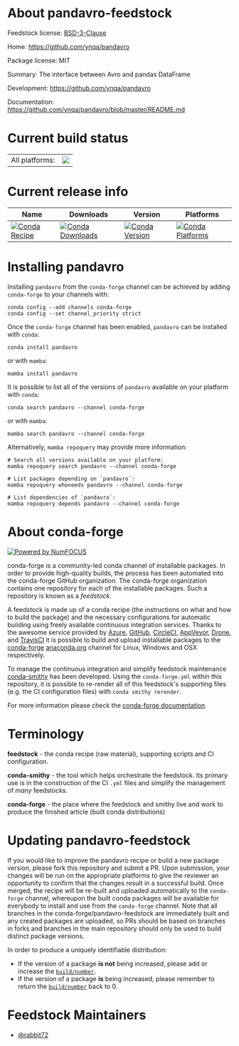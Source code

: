 About pandavro-feedstock
========================

Feedstock license: [BSD-3-Clause](https://github.com/conda-forge/pandavro-feedstock/blob/main/LICENSE.txt)

Home: https://github.com/ynqa/pandavro

Package license: MIT

Summary: The interface between Avro and pandas DataFrame

Development: https://github.com/ynqa/pandavro

Documentation: https://github.com/ynqa/pandavro/blob/master/README.md

Current build status
====================


<table><tr><td>All platforms:</td>
    <td>
      <a href="https://dev.azure.com/conda-forge/feedstock-builds/_build/latest?definitionId=10516&branchName=main">
        <img src="https://dev.azure.com/conda-forge/feedstock-builds/_apis/build/status/pandavro-feedstock?branchName=main">
      </a>
    </td>
  </tr>
</table>

Current release info
====================

| Name | Downloads | Version | Platforms |
| --- | --- | --- | --- |
| [![Conda Recipe](https://img.shields.io/badge/recipe-pandavro-green.svg)](https://anaconda.org/conda-forge/pandavro) | [![Conda Downloads](https://img.shields.io/conda/dn/conda-forge/pandavro.svg)](https://anaconda.org/conda-forge/pandavro) | [![Conda Version](https://img.shields.io/conda/vn/conda-forge/pandavro.svg)](https://anaconda.org/conda-forge/pandavro) | [![Conda Platforms](https://img.shields.io/conda/pn/conda-forge/pandavro.svg)](https://anaconda.org/conda-forge/pandavro) |

Installing pandavro
===================

Installing `pandavro` from the `conda-forge` channel can be achieved by adding `conda-forge` to your channels with:

```
conda config --add channels conda-forge
conda config --set channel_priority strict
```

Once the `conda-forge` channel has been enabled, `pandavro` can be installed with `conda`:

```
conda install pandavro
```

or with `mamba`:

```
mamba install pandavro
```

It is possible to list all of the versions of `pandavro` available on your platform with `conda`:

```
conda search pandavro --channel conda-forge
```

or with `mamba`:

```
mamba search pandavro --channel conda-forge
```

Alternatively, `mamba repoquery` may provide more information:

```
# Search all versions available on your platform:
mamba repoquery search pandavro --channel conda-forge

# List packages depending on `pandavro`:
mamba repoquery whoneeds pandavro --channel conda-forge

# List dependencies of `pandavro`:
mamba repoquery depends pandavro --channel conda-forge
```


About conda-forge
=================

[![Powered by
NumFOCUS](https://img.shields.io/badge/powered%20by-NumFOCUS-orange.svg?style=flat&colorA=E1523D&colorB=007D8A)](https://numfocus.org)

conda-forge is a community-led conda channel of installable packages.
In order to provide high-quality builds, the process has been automated into the
conda-forge GitHub organization. The conda-forge organization contains one repository
for each of the installable packages. Such a repository is known as a *feedstock*.

A feedstock is made up of a conda recipe (the instructions on what and how to build
the package) and the necessary configurations for automatic building using freely
available continuous integration services. Thanks to the awesome service provided by
[Azure](https://azure.microsoft.com/en-us/services/devops/), [GitHub](https://github.com/),
[CircleCI](https://circleci.com/), [AppVeyor](https://www.appveyor.com/),
[Drone](https://cloud.drone.io/welcome), and [TravisCI](https://travis-ci.com/)
it is possible to build and upload installable packages to the
[conda-forge](https://anaconda.org/conda-forge) [anaconda.org](https://anaconda.org/)
channel for Linux, Windows and OSX respectively.

To manage the continuous integration and simplify feedstock maintenance
[conda-smithy](https://github.com/conda-forge/conda-smithy) has been developed.
Using the ``conda-forge.yml`` within this repository, it is possible to re-render all of
this feedstock's supporting files (e.g. the CI configuration files) with ``conda smithy rerender``.

For more information please check the [conda-forge documentation](https://conda-forge.org/docs/).

Terminology
===========

**feedstock** - the conda recipe (raw material), supporting scripts and CI configuration.

**conda-smithy** - the tool which helps orchestrate the feedstock.
                   Its primary use is in the construction of the CI ``.yml`` files
                   and simplify the management of *many* feedstocks.

**conda-forge** - the place where the feedstock and smithy live and work to
                  produce the finished article (built conda distributions)


Updating pandavro-feedstock
===========================

If you would like to improve the pandavro recipe or build a new
package version, please fork this repository and submit a PR. Upon submission,
your changes will be run on the appropriate platforms to give the reviewer an
opportunity to confirm that the changes result in a successful build. Once
merged, the recipe will be re-built and uploaded automatically to the
`conda-forge` channel, whereupon the built conda packages will be available for
everybody to install and use from the `conda-forge` channel.
Note that all branches in the conda-forge/pandavro-feedstock are
immediately built and any created packages are uploaded, so PRs should be based
on branches in forks and branches in the main repository should only be used to
build distinct package versions.

In order to produce a uniquely identifiable distribution:
 * If the version of a package **is not** being increased, please add or increase
   the [``build/number``](https://docs.conda.io/projects/conda-build/en/latest/resources/define-metadata.html#build-number-and-string).
 * If the version of a package **is** being increased, please remember to return
   the [``build/number``](https://docs.conda.io/projects/conda-build/en/latest/resources/define-metadata.html#build-number-and-string)
   back to 0.

Feedstock Maintainers
=====================

* [@rabbit72](https://github.com/rabbit72/)

